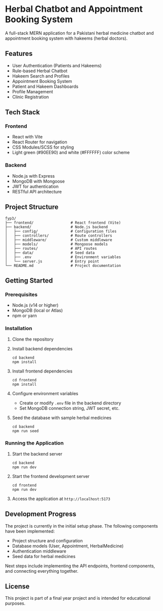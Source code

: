 # Herbal Chatbot and Appointment Booking System

A full-stack MERN application for a Pakistani herbal medicine chatbot and appointment booking system with hakeems (herbal doctors).

## Features

- User Authentication (Patients and Hakeems)
- Rule-based Herbal Chatbot
- Hakeem Search and Profiles
- Appointment Booking System
- Patient and Hakeem Dashboards
- Profile Management
- Clinic Registration

## Tech Stack

### Frontend
- React with Vite
- React Router for navigation
- CSS Modules/SCSS for styling
- Light green (#90EE90) and white (#FFFFFF) color scheme

### Backend
- Node.js with Express
- MongoDB with Mongoose
- JWT for authentication
- RESTful API architecture

## Project Structure

```
fyp3/
├── frontend/                 # React frontend (Vite)
├── backend/                  # Node.js backend
│   ├── config/               # Configuration files
│   ├── controllers/          # Route controllers
│   ├── middleware/           # Custom middleware
│   ├── models/               # Mongoose models
│   ├── routes/               # API routes
│   ├── data/                 # Seed data
│   ├── .env                  # Environment variables
│   └── server.js             # Entry point
└── README.md                 # Project documentation
```

## Getting Started

### Prerequisites

- Node.js (v14 or higher)
- MongoDB (local or Atlas)
- npm or yarn

### Installation

1. Clone the repository

2. Install backend dependencies
   ```
   cd backend
   npm install
   ```

3. Install frontend dependencies
   ```
   cd frontend
   npm install
   ```

4. Configure environment variables
   - Create or modify `.env` file in the backend directory
   - Set MongoDB connection string, JWT secret, etc.

5. Seed the database with sample herbal medicines
   ```
   cd backend
   npm run seed
   ```

### Running the Application

1. Start the backend server
   ```
   cd backend
   npm run dev
   ```

2. Start the frontend development server
   ```
   cd frontend
   npm run dev
   ```

3. Access the application at `http://localhost:5173`

## Development Progress

The project is currently in the initial setup phase. The following components have been implemented:

- Project structure and configuration
- Database models (User, Appointment, HerbalMedicine)
- Authentication middleware
- Seed data for herbal medicines

Next steps include implementing the API endpoints, frontend components, and connecting everything together.

## License

This project is part of a final year project and is intended for educational purposes.